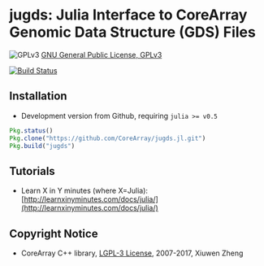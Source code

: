 jugds: Julia Interface to CoreArray Genomic Data Structure (GDS) Files
===

![GPLv3](http://www.gnu.org/graphics/gplv3-88x31.png)
[GNU General Public License, GPLv3](http://www.gnu.org/copyleft/gpl.html)

[![Build Status](https://travis-ci.org/CoreArray/jugds.jl.png)](https://travis-ci.org/CoreArray/jugds.jl)


## Installation

* Development version from Github, requiring `julia >= v0.5`
```julia
Pkg.status()
Pkg.clone("https://github.com/CoreArray/jugds.jl.git")
Pkg.build("jugds")
```



## Tutorials

* Learn X in Y minutes (where X=Julia): [http://learnxinyminutes.com/docs/julia/](http://learnxinyminutes.com/docs/julia/)



## Copyright Notice

* CoreArray C++ library, [LGPL-3 License](./COPYRIGHTS), 2007-2017, Xiuwen Zheng
